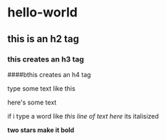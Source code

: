 # hello-world
## this is an h2 tag
### this creates an h3 tag
####bthis creates an h4 tag

type some text like this

here's some text

if i type a word like *this line of text here* its italisized

**two stars make it bold**


